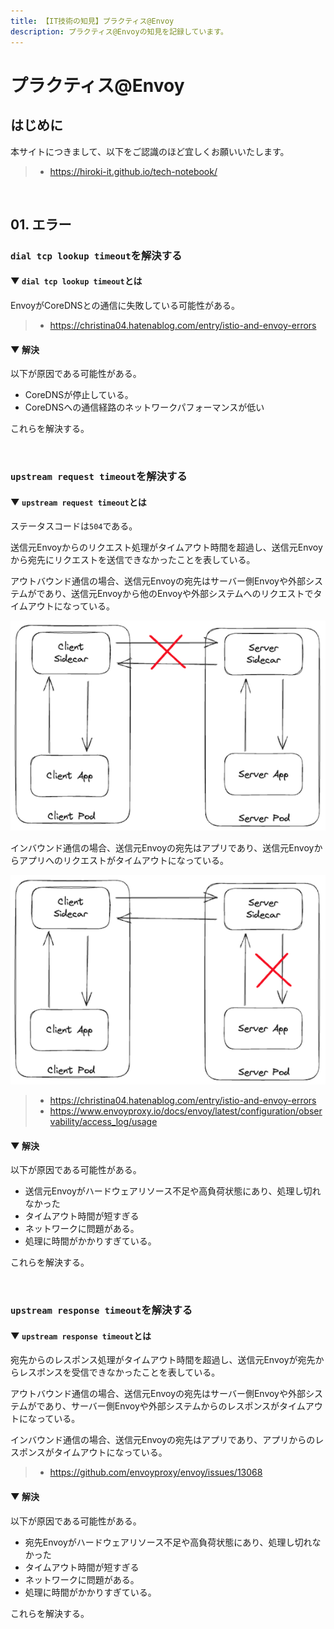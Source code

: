 ```yaml
---
title: 【IT技術の知見】プラクティス@Envoy
description: プラクティス@Envoyの知見を記録しています。
---
```


# プラクティス@Envoy

## はじめに

本サイトにつきまして、以下をご認識のほど宜しくお願いいたします。

> - https://hiroki-it.github.io/tech-notebook/

<br>

## 01. エラー

### `dial tcp lookup timeout`を解決する

#### ▼ `dial tcp lookup timeout`とは

EnvoyがCoreDNSとの通信に失敗している可能性がある。

> - https://christina04.hatenablog.com/entry/istio-and-envoy-errors

#### ▼ 解決

以下が原因である可能性がある。

- CoreDNSが停止している。
- CoreDNSへの通信経路のネットワークパフォーマンスが低い

これらを解決する。

<br>

### `upstream request timeout`を解決する

#### ▼ `upstream request timeout`とは

ステータスコードは`504`である。

送信元Envoyからのリクエスト処理がタイムアウト時間を超過し、送信元Envoyから宛先にリクエストを送信できなかったことを表している。

アウトバウンド通信の場合、送信元Envoyの宛先はサーバー側Envoyや外部システムがであり、送信元Envoyから他のEnvoyや外部システムへのリクエストでタイムアウトになっている。

![envoy_upstream-request-timeout_outbound.png](https://raw.githubusercontent.com/hiroki-it/tech-notebook-images/master/images/envoy_upstream-request-timeout_outbound.png)

インバウンド通信の場合、送信元Envoyの宛先はアプリであり、送信元Envoyからアプリへのリクエストがタイムアウトになっている。

![envoy_upstream-request-timeout_inbound.png](https://raw.githubusercontent.com/hiroki-it/tech-notebook-images/master/images/envoy_upstream-request-timeout_inbound.png)

> - https://christina04.hatenablog.com/entry/istio-and-envoy-errors
> - https://www.envoyproxy.io/docs/envoy/latest/configuration/observability/access_log/usage

#### ▼ 解決

以下が原因である可能性がある。

- 送信元Envoyがハードウェアリソース不足や高負荷状態にあり、処理し切れなかった
- タイムアウト時間が短すぎる
- ネットワークに問題がある。
- 処理に時間がかかりすぎている。

これらを解決する。

<br>

### `upstream response timeout`を解決する

#### ▼ `upstream response timeout`とは

宛先からのレスポンス処理がタイムアウト時間を超過し、送信元Envoyが宛先からレスポンスを受信できなかったことを表している。

アウトバウンド通信の場合、送信元Envoyの宛先はサーバー側Envoyや外部システムがであり、サーバー側Envoyや外部システムからのレスポンスがタイムアウトになっている。

インバウンド通信の場合、送信元Envoyの宛先はアプリであり、アプリからのレスポンスがタイムアウトになっている。

> - https://github.com/envoyproxy/envoy/issues/13068

#### ▼ 解決

以下が原因である可能性がある。

- 宛先Envoyがハードウェアリソース不足や高負荷状態にあり、処理し切れなかった
- タイムアウト時間が短すぎる
- ネットワークに問題がある。
- 処理に時間がかかりすぎている。

これらを解決する。

<br>
